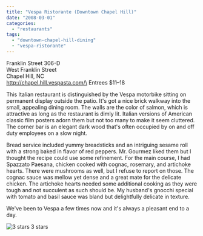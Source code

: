 ```yaml
---
title: "Vespa Ristorante (Downtown Chapel Hill)"
date: "2008-03-01"
categories:
  - "restaurants"
tags:
  - "downtown-chapel-hill-dining"
  - "vespa-ristorante"
---
```


Franklin Street 306-D\
West Franklin Street\
Chapel Hill, NC\
http://chapel.hill.vespasta.com/\
Entrees $11–18

This Italian restaurant is distinguished by the Vespa motorbike sitting on permanent display outside the patio. It's got a nice brick walkway into the small, appealing dining room. The walls are the color of salmon, which is attractive as long as the restaurant is dimly lit. Italian versions of American classic film posters adorn them but not too many to make it seem cluttered. The corner bar is an elegant dark wood that's often occupied by on and off duty employees on a slow night.

Bread service included yummy breadsticks and an intriguing sesame roll with a strong baked in flavor of red peppers. Mr. Gourmez liked them but I thought the recipe could use some refinement. For the main course, I had Spazzato Paesana, chicken cooked with cognac, rosemary, and artichoke hearts. There were mushrooms as well, but I refuse to report on those. The cognac sauce was mellow yet dense and a great mate for the delicate chicken. The artichoke hearts needed some additional cooking as they were tough and not succulent as such should be. My husband's gnocchi special with tomato and basil sauce was bland but delightfully delicate in texture.

We've been to Vespa a few times now and it's always a pleasant end to a day.




<div class="caption">

![3 stars](http://s3.amazonaws.com/thegourmez-wpmedia/2009/02/rating_avocado1.gif "rating_avocado1") 3 stars</div>

